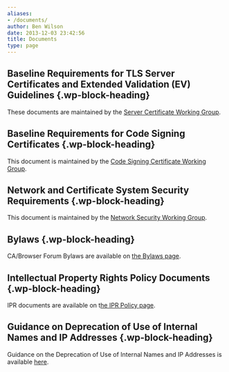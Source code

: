 ```yaml
---
aliases:
- /documents/
author: Ben Wilson
date: 2013-12-03 23:42:56
title: Documents
type: page
---
```


## **Baseline Requirements for TLS Server Certificates and Extended Validation (EV) Guidelines** {.wp-block-heading}

These documents are maintained by the [Server Certificate Working Group][1].

## **Baseline Requirements for Code Signing Certificates** {.wp-block-heading}

This document is maintained by the [Code Signing Certificate Working Group][2].

## **Network and Certificate System Security** **Requirements** {.wp-block-heading}

This document is maintained by the [Network Security Working Group][3].

## **Bylaws** {.wp-block-heading}

CA/Browser Forum Bylaws are available on [the Bylaws page][4].

## **Intellectual Property Rights Policy Documents** {.wp-block-heading}

IPR documents are available on t[he IPR Policy page][5].

## **Guidance on Deprecation of Use of Internal Names and IP Addresses** {.wp-block-heading}

Guidance on the Deprecation of Use of Internal Names and IP Addresses is available [here][6].

[1]: /working-groups/scwg/
[2]: /code-signing-working-group/
[3]: /netsec-wg/
[4]: /bylaws/
[5]: /ipr-policy/
[6]: /uploads/Guidance-Deprecated-Internal-Names.pdf